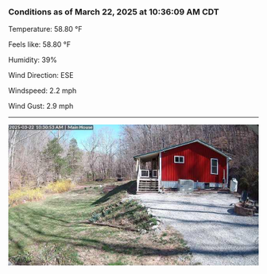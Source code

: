 ### Conditions as of March 22, 2025 at 10:36:09 AM CDT 

Temperature: 58.80 &deg;F

Feels like: 58.80 &deg;F

Humidity: 39%

Wind Direction: ESE

Windspeed: 2.2 mph

Wind Gust: 2.9 mph

---

<img src="./images/latest.jpeg"/>

